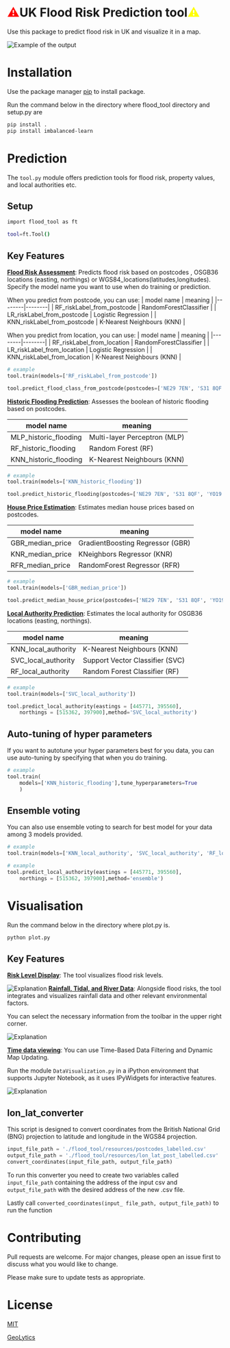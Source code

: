 # <span style="color:red">⚠️</span><span style="color:">UK Flood Risk Prediction tool<span style="color:yellow">⚠️</span>

Use this package to predict flood risk in UK and visualize it in a map.

![Example of the output](images/prediction.JPG)

# Installation

Use the package manager [pip](https://pip.pypa.io/en/stable/) to install package.

Run the command below in the directory where flood_tool directory and setup.py are

```bash
pip install .
pip install imbalanced-learn
```
# Prediction
The `tool.py` module offers prediction tools for flood risk, property values, and local authorities etc.

## Setup

```bash
import flood_tool as ft

tool=ft.Tool()
```

## Key Features
<u>**Flood Risk Assessment**</u>: Predicts flood risk based on postcodes , OSGB36 locations (easting, northings) or WGS84_locations(latitudes,longitudes).
Specify the model name you want to use when do training or prediction.

When you predict from postcode, you can use:
| model name | meaning |
|--------|--------|
| RF_riskLabel_from_postcode | RandomForestClassifier |
| LR_riskLabel_from_postcode | Logistic Regression |
| KNN_riskLabel_from_postcode | K-Nearest Neighbours (KNN) |

When you predict from location, you can use:
| model name | meaning |
|--------|--------|
| RF_riskLabel_from_location | RandomForestClassifier |
| LR_riskLabel_from_location | Logistic Regression |
| KNN_riskLabel_from_location | K-Nearest Neighbours (KNN) |

```python
# example
tool.train(models=['RF_riskLabel_from_postcode'])

tool.predict_flood_class_from_postcode(postcodes=['NE29 7EN', 'S31 8QF', 'YO19 6HT'],method='RF_riskLabel_from_postcode')
```


<u>**Historic Flooding Prediction**</u>: Assesses the boolean of historic flooding based on postcodes.

| model name | meaning |
|--------|--------|
| MLP_historic_flooding | Multi-layer Perceptron (MLP) |
| RF_historic_flooding | Random Forest (RF) |
| KNN_historic_flooding | K-Nearest Neighbours (KNN) |

```python
# example
tool.train(models=['KNN_historic_flooding'])

tool.predict_historic_flooding(postcodes=['NE29 7EN', 'S31 8QF', 'YO19 6HT'],method='KNN_historic_flooding')
```


<u>**House Price Estimation**</u>: Estimates median house prices based on postcodes.

| model name | meaning |
|--------|--------|
| GBR_median_price | GradientBoosting Regressor (GBR) |
| KNR_median_price | KNeighbors Regressor (KNR) |
| RFR_median_price | RandomForest Regressor (RFR) |

```python
# example
tool.train(models=['GBR_median_price'])

tool.predict_median_house_price(postcodes=['NE29 7EN', 'S31 8QF', 'YO19 6HT'],method='GBR_median_price')
```


<u>**Local Authority Prediction**</u>: Estimates the local authority for OSGB36 locations (easting, northings).

| model name | meaning |
|--------|--------|
| KNN_local_authority | K-Nearest Neighbours (KNN)|
| SVC_local_authority | Support Vector Classifier (SVC) |
| RF_local_authority | Random Forest Classifier (RF) |

```python
# example
tool.train(models=['SVC_local_authority'])

tool.predict_local_authority(eastings = [445771, 395560],
    northings = [515362, 397900],method='SVC_local_authority')
```

## Auto-tuning of hyper parameters
If you want to autotune your hyper parameters best for you data, you can use auto-tuning by specifying that when you do training.

```python
# example
tool.train(
    models=['KNN_historic_flooding'],tune_hyperparameters=True
    )
```

## Ensemble voting
You can also use ensemble voting to search for best model for your data among 3 models provided.

```python
# example
tool.train(models=['KNN_local_authority', 'SVC_local_authority', 'RF_local_authority'],ensemble='soft')
```

```python
# example
tool.predict_local_authority(eastings = [445771, 395560],
    northings = [515362, 397900],method='ensemble')
```

# Visualisation
Run the command below in the directory where plot.py is.
```python
python plot.py
```


## Key Features

<u>**Risk Level Display**</u>: The tool visualizes flood risk levels.

![Explanation](images/risklabel.png)
<u>**Rainfall, Tidal, and River Data**</u>: Alongside flood risks, the tool integrates and visualizes rainfall data and other relevant environmental factors.



You can select the necessary information from the toolbar in the upper right corner.

![Explanation](images/layer_visualization.JPG)


<u>**Time data viewing**</u>: You can use Time-Based Data Filtering and Dynamic Map Updating.

Run the module `DataVisualization.py` in a iPython environment that supports Jupyter Notebook, as it uses IPyWidgets for interactive features.

![Explanation](images/live_interaction.JPG)

## lon_lat_converter
This script is designed to convert coordinates from the British National Grid (BNG) projection to latitude and longitude in the WGS84 projection. 

```python
input_file_path = './flood_tool/resources/postcodes_labelled.csv'
output_file_path = './flood_tool/resources/lon_lat_post_labelled.csv'
convert_coordinates(input_file_path, output_file_path)
```


To run this converter you need to create two variables called `input_file_path` containing the address of the input csv
and `output_file_path` with the desired address of the new .csv file.

Lastly call `converted_coordinates(input_ file_path, output_file_path)` to run the function


# Contributing

Pull requests are welcome. For major changes, please open an issue first to discuss what you would like to change.

Please make sure to update tests as appropriate.
# License

[MIT](https://choosealicense.com/licenses/mit/)

[GeoLytics](https://geolytics.com/contract)
